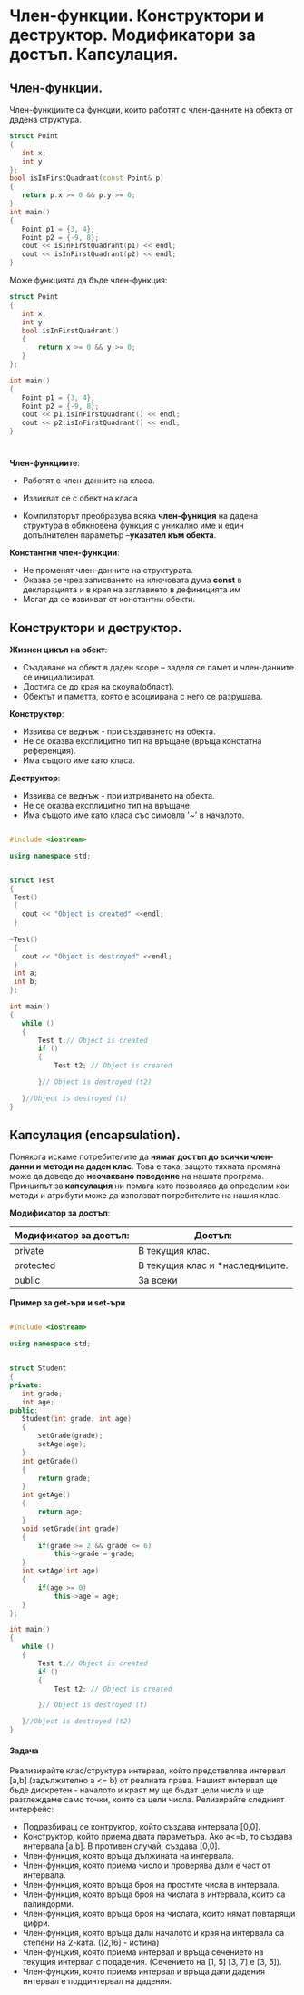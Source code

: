 # Член-функции. Конструктори и деструктор. Модификатори за достъп. Капсулация.

## Член-функции.
Член-функциите са функции, които работят с член-данните на обекта от дадена структура.
 ```c++
struct Point
{
	int x;
	int y
};
bool isInFirstQuadrant(const Point& p)
{
	return p.x >= 0 && p.y >= 0;
}
int main()
{
	Point p1 = {3, 4};
	Point p2 = {-9, 8};
	cout << isInFirstQuadrant(p1) << endl;
	cout << isInFirstQuadrant(p2) << endl;
}
 ```
 
 Може функцията да бъде член-функция:
 ```c++
struct Point
{
	int x;
	int y
	bool isInFirstQuadrant()
	{
		return x >= 0 && y >= 0;
	}
};

int main()
{
	Point p1 = {3, 4};
	Point p2 = {-9, 8};
	cout << p1.isInFirstQuadrant() << endl;
	cout << p2.isInFirstQuadrant() << endl;
}
 ```
#  
**Член-функциите**:

 - Работят с член-данните на класа.
 -  Извикват се с обект на класа
 
 - Компилаторът преобразува всяка **член-функция** на дадена структура в
   обикновена функция с уникално име и един допълнителен параметър
   –**указател към обекта**.

**Константни член-функции**:

 - Не променят член-данните на структурата.
 -  Оказва се чрез записването на ключовата  дума **const** в декларацията и в края на заглавието в дефиницията им
 -  Могат да се извикват от константни обекти.
## Конструктори и деструктор.

**Жизнен цикъл на обект**:
 - Създаване на обект в даден scope – заделя се памет и член-данните се инициализират.
 - Достига се до края на скоупа(област).
 - Обектът и паметта, която е асоциирана с него се разрушава.

**Конструктор**:
 - Извиква се веднъж - при създаването на обекта.
 - Не се оказва експлицитно тип на връщане (връща констатна референция).
 - Има същото име като класа.
 
 **Деструктор**:
 - Извиква се веднъж - при изтриването на обекта.
 - Не се оказва експлицитно тип на връщане.
 - Има същото име като класа със симовла '~' в началото.

 ```c++

#include <iostream>

using namespace std;


struct Test 
{
  Test()
  {
  	cout << "Object is created" <<endl;
  }
  
 ~Test()
  {
  	cout << "Object is destroyed" <<endl;
  }
  int a;
  int b;
};

int main()
{
	while ()
	{
		Test t;// Object is created 
		if ()
		{
			Test t2; // Object is created 

		}// Object is destroyed (t2)

	}//Object is destroyed (t)
}

 ```
 ## Капсулация (encapsulation).
Понякога искаме потребителите да **нямат достъп до всички член-данни и методи на даден клас**.
Това е така, защото тяхната промяна може да доведе до **неочаквано поведение** на нашата програма. Принципът за **капсулация** ни помага като позволява да определим кои методи и атрибути може да използват потребителите на нашия клас.

 **Модификатор за достъп**:
 
| Модификатор за достъп: | Достъп:                         |
|------------------------|---------------------------------|
| private                | В текущия клас.                 |
| protected              | В текущия клас и *наследниците. |
| public                 | За всеки                        |

**Пример за get-ъри и set-ъри**

 ```c++

#include <iostream>

using namespace std;


struct Student 
{
private:
	int grade;
	int age;
public:
	Student(int grade, int age)
	{
		setGrade(grade);
		setAge(age);
	}
	int getGrade()
	{
		return grade;
	}
	int getAge()
	{
		return age;
	}
	void setGrade(int grade)
	{
		if(grade >= 2 && grade <= 6)
			this->grade = grade;
	}
	int setAge(int age)
	{
		if(age >= 0)
			this->age = age;
	}
};

int main()
{
	while ()
	{
		Test t;// Object is created 
		if ()
		{
			Test t2; // Object is created 

		}// Object is destroyed (t)

	}//Object is destroyed (t2)
}

 ```

#### Задача
Реализирайте клас/структура интервал, който представлява интервал  [a,b]  (задължително а <= b) от реалната права. Нашият интервал ще бъде дискретен - началото и краят му ще бъдат цели числа и ще разглеждаме само точки, които са цели числа. Релизирайте следният интерфейс:

 - Подразбиращ се контруктор, който създава интервала [0,0].
 - Конструктор, който приема двата параметъра. Ако a<=b, то създава интервала [a,b]. В противен случай, създава [0,0].
 - Член-функция, която връща дължината на интервала.
 - Член-функция, която приема число и проверява дали е част от интервала.
 - Член-функция, която връща броя на простите числа в интервала.
 - Член-функция, която връща броя на числата в интервала, които са палиндорми.
 - Член-функция, която връща броя на числата, които нямат повтарящи цифри.
 - Член-функция, която връща дали началото и края на интервала са степени на 2-ката. ([2,16] - истина) 
 - Член-фунцкия, която приема интервал и връща сечението на текущия интервал с подадения.  (Сечението на [1, 5]  [3, 7]  e [3, 5]).
 - Член-фунцкия, която приема интервал и връща дали дадения интервал е поддинтервал на дадения.

  

